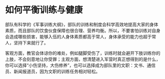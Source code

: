 # 如何平衡训练与健康

部队有科学的《军事训练大纲》，部队的训练和制度会科学高效地提高大家的身体素质，而且部队的饮食伙食保障也很合理、营养均衡。所以，不要害怕训练对自身会造成哪些损害，能够入伍的人身体素质都高于常人，身体承受的能力也超于常人，坚持下来就行了。  

客观方面，教官会体谅你的难处，例如腿脚受伤了，训练时就会避开下肢训练你的上肢，不会刻意地让你受罪；主观方面，想清楚进入军营时真正想得到的是什么，你可以选择“小伤坚持，大伤修养”，也可以选择成为部队里的文职：文书、通信员、新闻报道员，因为文职的训练任务相对轻松。
